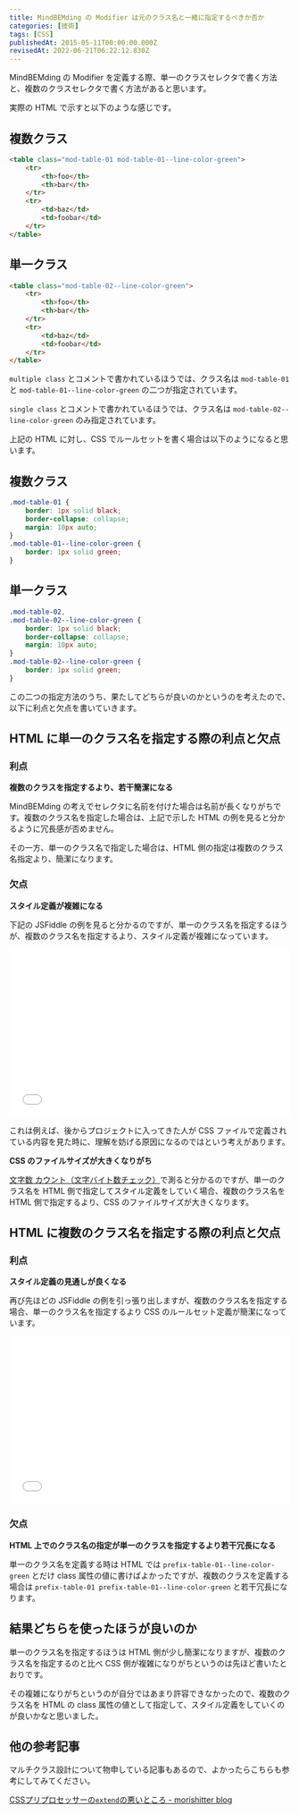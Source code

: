 ```yaml
---
title: MindBEMding の Modifier は元のクラス名と一緒に指定するべきか否か
categories: [技術]
tags: [CSS]
publishedAt: 2015-05-11T00:00:00.000Z
revisedAt: 2022-06-21T06:22:12.830Z
---
```


MindBEMding の Modifier を定義する際、単一のクラスセレクタで書く方法と、複数のクラスセレクタで書く方法があると思います。

実際の HTML で示すと以下のような感じです。

## 複数クラス

```html
<table class="mod-table-01 mod-table-01--line-color-green">
    <tr>
        <th>foo</th>
        <th>bar</th>
    </tr>
    <tr>
        <td>baz</td>
        <td>foobar</td>
    </tr>
</table>
```

## 単一クラス

```html
<table class="mod-table-02--line-color-green">
    <tr>
        <th>foo</th>
        <th>bar</th>
    </tr>
    <tr>
        <td>baz</td>
        <td>foobar</td>
    </tr>
</table>
```

`multiple class` とコメントで書かれているほうでは、クラス名は `mod-table-01` と `mod-table-01--line-color-green` の二つが指定されています。

`single class` とコメントで書かれているほうでは、クラス名は `mod-table-02--line-color-green` のみ指定されています。

上記の HTML に対し、CSS でルールセットを書く場合は以下のようになると思います。

## 複数クラス

```css
.mod-table-01 {
    border: 1px solid black;
    border-collapse: collapse;
    margin: 10px auto;
}
.mod-table-01--line-color-green {
    border: 1px solid green;
}
```

## 単一クラス

```css
.mod-table-02,
.mod-table-02--line-color-green {
    border: 1px solid black;
    border-collapse: collapse;
    margin: 10px auto;
}
.mod-table-02--line-color-green {
    border: 1px solid green;
}
```

この二つの指定方法のうち、果たしてどちらが良いのかというのを考えたので、以下に利点と欠点を書いていきます。

## HTML に単一のクラス名を指定する際の利点と欠点

### 利点

**複数のクラスを指定するより、若干簡潔になる**

MindBEMding の考えでセレクタに名前を付けた場合は名前が長くなりがちです。複数のクラス名を指定した場合は、上記で示した HTML の例を見ると分かるように冗長感が否めません。

その一方、単一のクラス名で指定した場合は、HTML 側の指定は複数のクラス名指定より、簡潔になります。

### 欠点

**スタイル定義が複雑になる**

下記の JSFiddle の例を見ると分かるのですが、単一のクラス名を指定するほうが、複数のクラス名を指定するより、スタイル定義が複雑になっています。

<iframe width="100%" height="300" src="//jsfiddle.net/aempn99y/2/embedded/result,html,css" allowfullscreen="allowfullscreen" frameborder="0"></iframe>

これは例えば、後からプロジェクトに入ってきた人が CSS ファイルで定義されている内容を見た時に、理解を妨げる原因になるのではという考えがあります。

**CSS のファイルサイズが大きくなりがち**

[文字数 カウント（文字バイト数チェック）](http://www.luft.co.jp/cgi/str_counter.php)で測ると分かるのですが、単一のクラス名を HTML 側で指定してスタイル定義をしていく場合、複数のクラス名を HTML 側で指定するより、CSS のファイルサイズが大きくなります。

## HTML に複数のクラス名を指定する際の利点と欠点

### 利点

**スタイル定義の見通しが良くなる**

再び先ほどの JSFiddle の例を引っ張り出しますが、複数のクラス名を指定する場合、単一のクラス名を指定するより CSS のルールセット定義が簡潔になっています。

<iframe width="100%" height="300" src="//jsfiddle.net/aempn99y/2/embedded/result,html,css" allowfullscreen="allowfullscreen" frameborder="0"></iframe>

### 欠点

**HTML 上でのクラス名の指定が単一のクラスを指定するより若干冗長になる**

単一のクラス名を定義する時は HTML では `prefix-table-01--line-color-green` とだけ class 属性の値に書けばよかったですが、複数のクラスを定義する場合は `prefix-table-01 prefix-table-01--line-color-green` と若干冗長になります。

## 結果どちらを使ったほうが良いのか

単一のクラス名を指定するほうは HTML 側が少し簡潔になりますが、複数のクラス名を指定するのと比べ CSS 側が複雑になりがちというのは先ほど書いたとおりです。

その複雑になりがちというのが自分ではあまり許容できなかったので、複数のクラス名を HTML の class 属性の値として指定して、スタイル定義をしていくのが良いかなと思いました。

## 他の参考記事

マルチクラス設計について物申している記事もあるので、よかったらこちらも参考にしてみてください。

[CSSプリプロセッサーの`extend`の悪いところ - morishitter blog](http://morishitter.hatenablog.com/entry/2014/11/28/004234)
